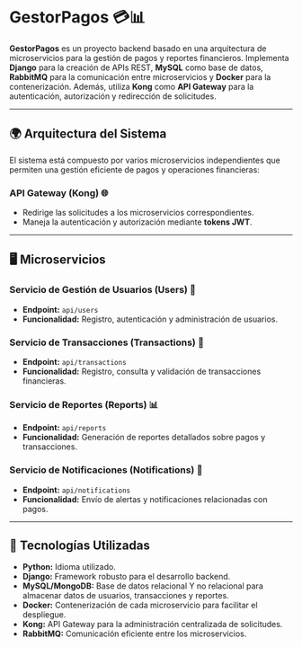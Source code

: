 # GestorPagos 💳📊  

**GestorPagos** es un proyecto backend basado en una arquitectura de microservicios para la gestión de pagos y reportes financieros. Implementa **Django** para la creación de APIs REST, **MySQL** como base de datos, **RabbitMQ** para la comunicación entre microservicios y **Docker** para la contenerización. Además, utiliza **Kong** como **API Gateway** para la autenticación, autorización y redirección de solicitudes.

---

## 🌍 Arquitectura del Sistema  
El sistema está compuesto por varios microservicios independientes que permiten una gestión eficiente de pagos y operaciones financieras:  

### **API Gateway (Kong) 🌐**
- Redirige las solicitudes a los microservicios correspondientes.  
- Maneja la autenticación y autorización mediante **tokens JWT**.

---

## 🖥️ Microservicios  

### **Servicio de Gestión de Usuarios (Users) 👥**  
- **Endpoint:** `api/users`  
- **Funcionalidad:** Registro, autenticación y administración de usuarios.  

### **Servicio de Transacciones (Transactions) 💸**  
- **Endpoint:** `api/transactions`  
- **Funcionalidad:** Registro, consulta y validación de transacciones financieras.  

### **Servicio de Reportes (Reports) 📊**  
- **Endpoint:** `api/reports`  
- **Funcionalidad:** Generación de reportes detallados sobre pagos y transacciones.  

### **Servicio de Notificaciones (Notifications) 📩**  
- **Endpoint:** `api/notifications`  
- **Funcionalidad:** Envío de alertas y notificaciones relacionadas con pagos.  

---

## 🔧 Tecnologías Utilizadas  
- **Python:** Idioma utilizado.
- **Django:** Framework robusto para el desarrollo backend.  
- **MySQL/MongoDB:** Base de datos relacional Y no relacional para almacenar datos de usuarios, transacciones y reportes.  
- **Docker:** Contenerización de cada microservicio para facilitar el despliegue.   
- **Kong:** API Gateway para la administración centralizada de solicitudes.  
- **RabbitMQ:** Comunicación eficiente entre los microservicios.  
